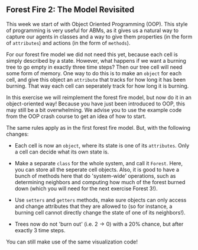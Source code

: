 ## Forest Fire 2: The Model Revisited

This week we start of with Object Oriented Programming (OOP). This style of programming is very useful for ABMs, as it gives us a natural way to capture our agents in classes and a way to give them properties (in the form of `attributes`) and actions (in the form of `methods`). 

For our forest fire model we did not need this yet, because each cell is simply described by a state. However, what happens if we want a burning tree to go empty in exactly three time steps? Then our tree cell will need some form of memory. One way to do this is to make an `object` for each cell, and give this object an `attribute` that tracks for how long it has been burning. That way each cell can seperately track for how long it is burning.

In this exercise we will reimplement the forest fire model, but now do it in an object-oriented way! Because you have just been introduced to OOP, this may still be a bit overwhelming. We advise you to use the example code from the OOP crash course to get an idea of how to start. 

The same rules apply as in the first forest fire model. But, with the following changes:

* Each cell is now an `object`, where its state is one of its `attributes`. Only a cell can decide what its own state is.

* Make a separate `class` for the whole system, and call it `Forest`. Here, you can store all the seperate cell objects. Also, it is good to have a bunch of methods here that do 'system-wide' operations, such as determining neighbors and computing how much of the forest burned down (which you will need for the next exercise Forest 3!).

* Use `setters` and `getters` methods, make sure objects can only access and change attributes that they are allowed to (so for instance, a burning cell cannot directly change the state of one of its neighbors!).

* Trees now do not 'burn out' (i.e. $2\rightarrow 0$) with a $20\%$ chance, but after exactly $3$ time steps.

You can still make use of the same visualization code!